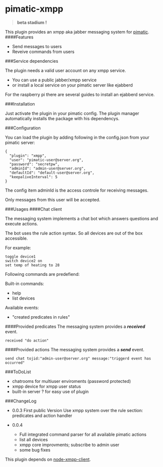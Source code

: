 pimatic-xmpp
=======================

> **beta stadium !**

This plugin provides an xmpp aka jabber messaging system for [pimatic](https://pimatic.org/).
####Features
* Send messages to users
* Reveive commands from users

###Service dependencies

The plugin needs a valid user account on any xmpp service.

* You can use a public jabber/xmpp service
* or install a local service on your pimatic server like ejabberd

For the raspberry pi there are several guides to install an ejabberd service.

###Installation

Just activate the plugin in your pimatic config. The plugin manager automatically installs
the package with his dependencys.

###Configuration

You can load the plugin by adding following in the config.json from your pimatic server:

    {
      "plugin": "xmpp",
      "user": "pimatic-user@server.org",
      "password": "secretpw",
      "adminId": "admin-user@server.org",
      "defaultId": "default-user@server.org",
      "keepaliveInterval": 5
    }

The config item adminId is the access controle for receiving messages.

Only messages from this user will be accepted.

###Usages
####Chat client

The messaging system implements a chat bot which answers questions
and execute actions.

The bot uses the rule action syntax. So all devices are out of the box accessible.

For example:
```
toggle device1
switch device2 on
set temp of heating to 28
```


Following commands are predefiend:

Built-in commands:
* help
* list devices

Available events:
* "created predicates in rules"


####Provided predicates
The messaging system provides a **_received_** event.
```
received "do action"
```

####Provided actions
The messaging system provides a **_send_** event.
```
send chat tojid:"admin-user@server.org" message:"triggerd event has occurred"
```

###ToDoList
* chatrooms for multiuser enviroments (password protected)
* xmpp device for xmpp user status
* built-in server ? for easy use of plugin


###ChangeLog
* 0.0.3
  First public Version
  Use xmpp system over the rule section: predicates and action handler

* 0.0.4
  - Full integrated command parser for all available pimatic actions
  - list all devices
  - xmpp core improvments; subscribe to admin user 
  - some bug fixes   

This plugin depends on [node-xmpp-client](https://github.com/node-xmpp/node-xmpp/tree/master/packages/node-xmpp-client).
